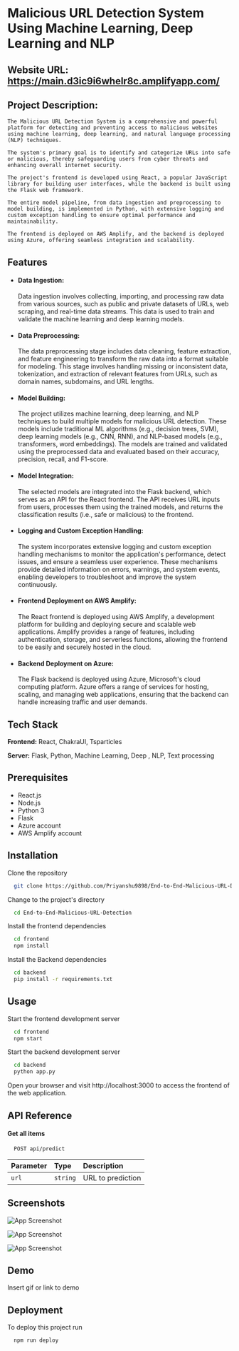 
# Malicious URL Detection System Using Machine Learning, Deep Learning and NLP

## Website URL: https://main.d3ic9i6whelr8c.amplifyapp.com/

## Project Description:

    The Malicious URL Detection System is a comprehensive and powerful platform for detecting and preventing access to malicious websites using machine learning, deep learning, and natural language processing (NLP) techniques. 
    
    The system's primary goal is to identify and categorize URLs into safe or malicious, thereby safeguarding users from cyber threats and enhancing overall internet security.

    The project's frontend is developed using React, a popular JavaScript library for building user interfaces, while the backend is built using the Flask web framework.
    
    The entire model pipeline, from data ingestion and preprocessing to model building, is implemented in Python, with extensive logging and custom exception handling to ensure optimal performance and maintainability. 
    
    The frontend is deployed on AWS Amplify, and the backend is deployed using Azure, offering seamless integration and scalability.


## Features


- #### Data Ingestion:

    Data ingestion involves collecting, importing, and processing raw data from various sources, such as public and private datasets of URLs, web scraping, and real-time data streams. This data is used to train and validate the machine learning and deep learning models.

- #### Data Preprocessing:

    The data preprocessing stage includes data cleaning, feature extraction, and feature engineering to transform the raw data into a format suitable for modeling. This stage involves handling missing or inconsistent data, tokenization, and extraction of relevant features from URLs, such as domain names, subdomains, and URL lengths.

- #### Model Building:

    The project utilizes machine learning, deep learning, and NLP techniques to build multiple models for malicious URL detection. These models include traditional ML algorithms (e.g., decision trees, SVM), deep learning models (e.g., CNN, RNN), and NLP-based models (e.g., transformers, word embeddings). The models are trained and validated using the preprocessed data and evaluated based on their accuracy, precision, recall, and F1-score.

- #### Model Integration:
    The selected models are integrated into the Flask backend, which serves as an API for the React frontend. The API receives URL inputs from users, processes them using the trained models, and returns the classification results (i.e., safe or malicious) to the frontend.

- #### Logging and Custom Exception Handling:
    The system incorporates extensive logging and custom exception handling mechanisms to monitor the application's performance, detect issues, and ensure a seamless user experience. These mechanisms provide detailed information on errors, warnings, and system events, enabling developers to troubleshoot and improve the system continuously.

- #### Frontend Deployment on AWS Amplify:
    The React frontend is deployed using AWS Amplify, a development platform for building and deploying secure and scalable web applications. Amplify provides a range of features, including authentication, storage, and serverless functions, allowing the frontend to be easily and securely hosted in the cloud.

- #### Backend Deployment on Azure:
    The Flask backend is deployed using Azure, Microsoft's cloud computing platform. Azure offers a range of services for hosting, scaling, and managing web applications, ensuring that the backend can handle increasing traffic and user demands.

## Tech Stack

**Frontend:** React, ChakraUI, Tsparticles

**Server:** Flask, Python, Machine Learning, Deep , NLP, Text processing


## Prerequisites
- React.js
- Node.js
- Python 3
- Flask
- Azure account
- AWS Amplify account



## Installation

Clone the repository

```bash
  git clone https://github.com/Priyanshu9898/End-to-End-Malicious-URL-Detection.git
```

Change to the project's directory

```bash
  cd End-to-End-Malicious-URL-Detection
```

Install the frontend dependencies

```bash
  cd frontend
  npm install
```

Install the Backend dependencies

```bash
  cd backend
  pip install -r requirements.txt

```

## Usage
Start the frontend development server
```bash
  cd frontend
  npm start

```

Start the backend development server
```bash
  cd backend
  python app.py

```

Open your browser and visit http://localhost:3000 to access the frontend of the web application.
## API Reference

#### Get all items

```http
  POST api/predict
```

| Parameter | Type     | Description                |
| :-------- | :------- | :------------------------- |
| `url` | `string` |  URL to prediction |




## Screenshots

![App Screenshot](https://i.postimg.cc/3J50R6Gn/Malicious-URL-Detection-Brave-19-04-2023-21-46-14.png)


![App Screenshot](https://i.postimg.cc/xTvJbRyY/Malicious-URL-Detection-Brave-19-04-2023-21-46-23.png)


![App Screenshot](https://i.postimg.cc/SxVngxvv/Malicious-URL-Detection-Brave-19-04-2023-21-47-06.png)


## Demo

Insert gif or link to demo


## Deployment

To deploy this project run

```bash
  npm run deploy
```

